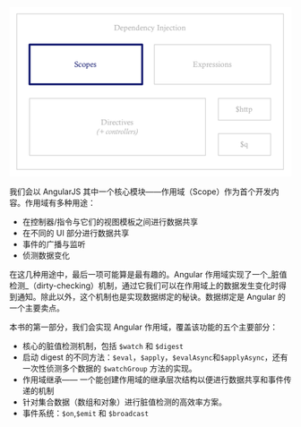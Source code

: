 ![scopes](/assets/scopes.png)

我们会以 AngularJS 其中一个核心模块——作用域（Scope）作为首个开发内容。作用域有多种用途：

* 在控制器/指令与它们的视图模板之间进行数据共享
* 在不同的 UI 部分进行数据共享
* 事件的广播与监听
* 侦测数据变化

在这几种用途中，最后一项可能算是最有趣的。Angular 作用域实现了一个_脏值检测_（dirty-checking）机制，通过它我们可以在作用域上的数据发生变化时得到通知。除此以外，这个机制也是实现数据绑定的秘诀。数据绑定是 Angular 的一个主要卖点。

本书的第一部分，我们会实现 Angular 作用域，覆盖该功能的五个主要部分：

- 核心的脏值检测机制，包括 `$watch` 和 `$digest`
- 启动 digest 的不同方法：`$eval`，`$apply`，`$evalAsync`和`$applyAsync`，还有一次性侦测多个数据的 `$watchGroup` 方法的实现。
- 作用域继承—— 一个能创建作用域的继承层次结构以便进行数据共享和事件传递的机制
- 针对集合数据（数组和对象）进行脏值检测的高效率方案。
- 事件系统：`$on`,`$emit` 和 `$broadcast`


